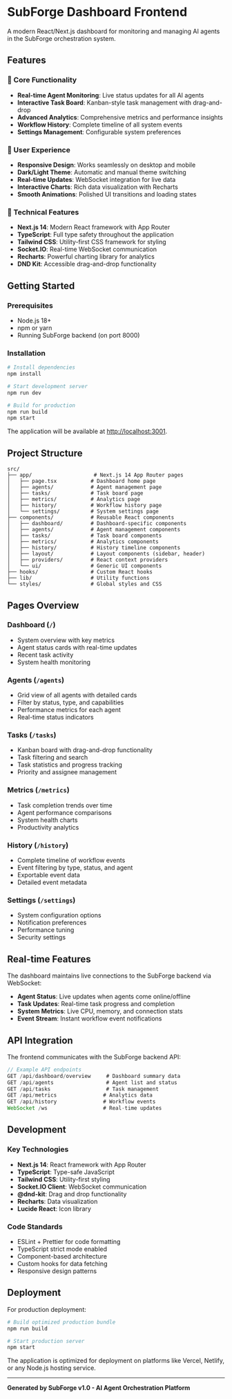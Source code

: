 # SubForge Dashboard Frontend

A modern React/Next.js dashboard for monitoring and managing AI agents in the SubForge orchestration system.

## Features

### 🎯 Core Functionality
- **Real-time Agent Monitoring**: Live status updates for all AI agents
- **Interactive Task Board**: Kanban-style task management with drag-and-drop
- **Advanced Analytics**: Comprehensive metrics and performance insights  
- **Workflow History**: Complete timeline of all system events
- **Settings Management**: Configurable system preferences

### 🎨 User Experience
- **Responsive Design**: Works seamlessly on desktop and mobile
- **Dark/Light Theme**: Automatic and manual theme switching
- **Real-time Updates**: WebSocket integration for live data
- **Interactive Charts**: Rich data visualization with Recharts
- **Smooth Animations**: Polished UI transitions and loading states

### 🔧 Technical Features
- **Next.js 14**: Modern React framework with App Router
- **TypeScript**: Full type safety throughout the application
- **Tailwind CSS**: Utility-first CSS framework for styling
- **Socket.IO**: Real-time WebSocket communication
- **Recharts**: Powerful charting library for analytics
- **DND Kit**: Accessible drag-and-drop functionality

## Getting Started

### Prerequisites
- Node.js 18+ 
- npm or yarn
- Running SubForge backend (on port 8000)

### Installation
```bash
# Install dependencies
npm install

# Start development server
npm run dev

# Build for production
npm run build
npm start
```

The application will be available at [http://localhost:3001](http://localhost:3001).

## Project Structure

```
src/
├── app/                    # Next.js 14 App Router pages
│   ├── page.tsx           # Dashboard home page
│   ├── agents/            # Agent management page
│   ├── tasks/             # Task board page  
│   ├── metrics/           # Analytics page
│   ├── history/           # Workflow history page
│   └── settings/          # System settings page
├── components/            # Reusable React components
│   ├── dashboard/         # Dashboard-specific components
│   ├── agents/            # Agent management components
│   ├── tasks/             # Task board components
│   ├── metrics/           # Analytics components
│   ├── history/           # History timeline components
│   ├── layout/            # Layout components (sidebar, header)
│   ├── providers/         # React context providers
│   └── ui/                # Generic UI components
├── hooks/                 # Custom React hooks
├── lib/                   # Utility functions
└── styles/                # Global styles and CSS
```

## Pages Overview

### Dashboard (`/`)
- System overview with key metrics
- Agent status cards with real-time updates
- Recent task activity
- System health monitoring

### Agents (`/agents`) 
- Grid view of all agents with detailed cards
- Filter by status, type, and capabilities
- Performance metrics for each agent
- Real-time status indicators

### Tasks (`/tasks`)
- Kanban board with drag-and-drop functionality
- Task filtering and search
- Task statistics and progress tracking
- Priority and assignee management

### Metrics (`/metrics`)
- Task completion trends over time
- Agent performance comparisons
- System health charts
- Productivity analytics

### History (`/history`)
- Complete timeline of workflow events
- Event filtering by type, status, and agent
- Exportable event data
- Detailed event metadata

### Settings (`/settings`)
- System configuration options
- Notification preferences
- Performance tuning
- Security settings

## Real-time Features

The dashboard maintains live connections to the SubForge backend via WebSocket:

- **Agent Status**: Live updates when agents come online/offline
- **Task Updates**: Real-time task progress and completion
- **System Metrics**: Live CPU, memory, and connection stats
- **Event Stream**: Instant workflow event notifications

## API Integration

The frontend communicates with the SubForge backend API:

```typescript
// Example API endpoints
GET /api/dashboard/overview     # Dashboard summary data
GET /api/agents                 # Agent list and status  
GET /api/tasks                  # Task management
GET /api/metrics               # Analytics data
GET /api/history               # Workflow events
WebSocket /ws                  # Real-time updates
```

## Development

### Key Technologies
- **Next.js 14**: React framework with App Router
- **TypeScript**: Type-safe JavaScript
- **Tailwind CSS**: Utility-first styling  
- **Socket.IO Client**: WebSocket communication
- **@dnd-kit**: Drag and drop functionality
- **Recharts**: Data visualization
- **Lucide React**: Icon library

### Code Standards
- ESLint + Prettier for code formatting
- TypeScript strict mode enabled
- Component-based architecture
- Custom hooks for data fetching
- Responsive design patterns

## Deployment

For production deployment:

```bash
# Build optimized production bundle
npm run build

# Start production server  
npm start
```

The application is optimized for deployment on platforms like Vercel, Netlify, or any Node.js hosting service.

---

**Generated by SubForge v1.0 - AI Agent Orchestration Platform**